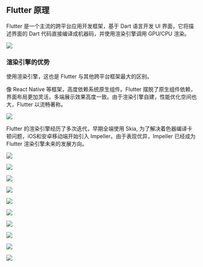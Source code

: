##  Flutter 原理

Flutter 是一个主流的跨平台应用开发框架，基于 Dart 语言开发 UI 界面，它将描述界面的 Dart 代码直接编译成机器码，并使用渲染引擎调用 GPU/CPU 渲染。

![](./impller/01.png)

### 渲染引擎的优势

使用渲染引擎，这也是 Flutter 与其他跨平台框架最大的区别。

像 React Native 等框架，高度依赖系统原生组件。Flutter 摆脱了原生组件依赖，界面布局更加灵活，多端展示效果高度一致。由于渲染引擎自建，性能优化空间也大，Flutter 以流畅著称。


![](./impller/02.png)


Flutter 的渲染引擎经历了多次迭代，早期全端使用 Skia, 为了解决着色器编译卡顿问题，iOS和安卓移动端开始引入 Impeller。由于表现优异，Impeller 已经成为 Flutter 渲染引擎未来的发展方向。


![](./impller/03.png)

![](./impller/04.png)

![](./impller/05.png)

![](./impller/06.png)

![](./impller/07.png)

![](./impller/08.png)

![](./impller/09.png)

![](./impller/10.png)

![](./impller/11.png)

![](./impller/12.png)



